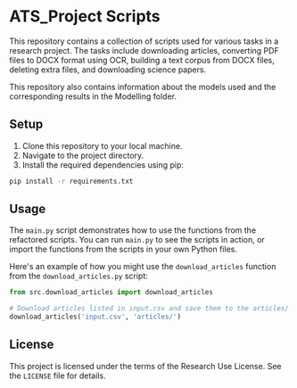 # ATS_Project Scripts

This repository contains a collection of scripts used for various tasks in a research project. The tasks include downloading articles, converting PDF files to DOCX format using OCR, building a text corpus from DOCX files, deleting extra files, and downloading science papers.

This repository also contains information about the models used and the corresponding results in the Modelling folder.

## Setup

1. Clone this repository to your local machine.
2. Navigate to the project directory.
3. Install the required dependencies using pip:

```bash
pip install -r requirements.txt
```

## Usage

The `main.py` script demonstrates how to use the functions from the refactored scripts. You can run `main.py` to see the scripts in action, or import the functions from the scripts in your own Python files.

Here's an example of how you might use the `download_articles` function from the `download_articles.py` script:

```python
from src.download_articles import download_articles

# Download articles listed in input.csv and save them to the articles/ directory
download_articles('input.csv', 'articles/')
```

## License

This project is licensed under the terms of the Research Use License. See the `LICENSE` file for details.
